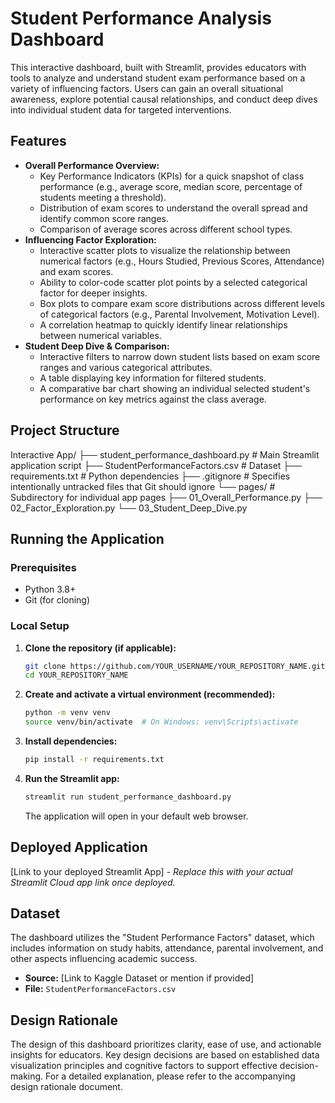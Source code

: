 # Student Performance Analysis Dashboard

This interactive dashboard, built with Streamlit, provides educators with tools to analyze and understand student exam performance based on a variety of influencing factors. Users can gain an overall situational awareness, explore potential causal relationships, and conduct deep dives into individual student data for targeted interventions.

## Features

*   **Overall Performance Overview:**
    *   Key Performance Indicators (KPIs) for a quick snapshot of class performance (e.g., average score, median score, percentage of students meeting a threshold).
    *   Distribution of exam scores to understand the overall spread and identify common score ranges.
    *   Comparison of average scores across different school types.
*   **Influencing Factor Exploration:**
    *   Interactive scatter plots to visualize the relationship between numerical factors (e.g., Hours Studied, Previous Scores, Attendance) and exam scores.
    *   Ability to color-code scatter plot points by a selected categorical factor for deeper insights.
    *   Box plots to compare exam score distributions across different levels of categorical factors (e.g., Parental Involvement, Motivation Level).
    *   A correlation heatmap to quickly identify linear relationships between numerical variables.
*   **Student Deep Dive & Comparison:**
    *   Interactive filters to narrow down student lists based on exam score ranges and various categorical attributes.
    *   A table displaying key information for filtered students.
    *   A comparative bar chart showing an individual selected student's performance on key metrics against the class average.

## Project Structure

Interactive App/
├── student_performance_dashboard.py # Main Streamlit application script
├── StudentPerformanceFactors.csv # Dataset
├── requirements.txt # Python dependencies
├── .gitignore # Specifies intentionally untracked files that Git should ignore
└── pages/ # Subdirectory for individual app pages
├── 01_Overall_Performance.py
├── 02_Factor_Exploration.py
└── 03_Student_Deep_Dive.py


## Running the Application

### Prerequisites

*   Python 3.8+
*   Git (for cloning)

### Local Setup

1.  **Clone the repository (if applicable):**
    ```bash
    git clone https://github.com/YOUR_USERNAME/YOUR_REPOSITORY_NAME.git
    cd YOUR_REPOSITORY_NAME
    ```
2.  **Create and activate a virtual environment (recommended):**
    ```bash
    python -m venv venv
    source venv/bin/activate  # On Windows: venv\Scripts\activate
    ```
3.  **Install dependencies:**
    ```bash
    pip install -r requirements.txt
    ```
4.  **Run the Streamlit app:**
    ```bash
    streamlit run student_performance_dashboard.py
    ```
    The application will open in your default web browser.

## Deployed Application

[Link to your deployed Streamlit App] - *Replace this with your actual Streamlit Cloud app link once deployed.*

## Dataset

The dashboard utilizes the "Student Performance Factors" dataset, which includes information on study habits, attendance, parental involvement, and other aspects influencing academic success.
*   **Source:** [Link to Kaggle Dataset or mention if provided]
*   **File:** `StudentPerformanceFactors.csv`

## Design Rationale

The design of this dashboard prioritizes clarity, ease of use, and actionable insights for educators. Key design decisions are based on established data visualization principles and cognitive factors to support effective decision-making. For a detailed explanation, please refer to the accompanying design rationale document.
